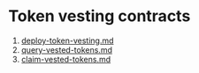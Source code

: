 # Token vesting contracts

1. [deploy-token-vesting.md](../deploy-token-vesting.md "mention")
2. [query-vested-tokens.md](query-vested-tokens.md "mention")
3. [claim-vested-tokens.md](../claim-vested-tokens.md "mention")
